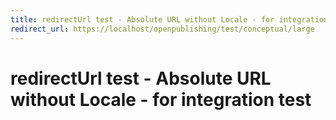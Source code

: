 ```yaml
---
title: redirectUrl test - Absolute URL without Locale - for integration test
redirect_url: https://localhost/openpublishing/test/conceptual/large
---
```



# redirectUrl test - Absolute URL without Locale - for integration test

 

